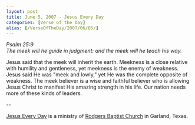 ```yaml
---
layout: post
title: June 5, 2007 - Jesus Every Day
categories: [Verse of the Day]
alias: [/VerseOfTheDay/2007/06/05/]
---
```


_Psalm 25:9  
The meek will he guide in judgment: and the meek will he teach his
way._

Jesus said that the meek will inherit the earth. Meekness is a
close relative with humility and gentleness, yet meekness is the
enemy of weakness. Jesus said He was "meek and lowly," yet He was the
complete opposite of weakness. The meek believer is a wise and
faithful believer who is allowing Jesus Christ to manifest His
amazing strength in his life. Our nation needs more of these kinds of
leaders.

 --

<a href=http://jesuseveryday.net>Jesus Every Day</a> is a ministry of <a href=http://rodgersbaptist.net>Rodgers Baptist Church</a> in Garland, Texas.
